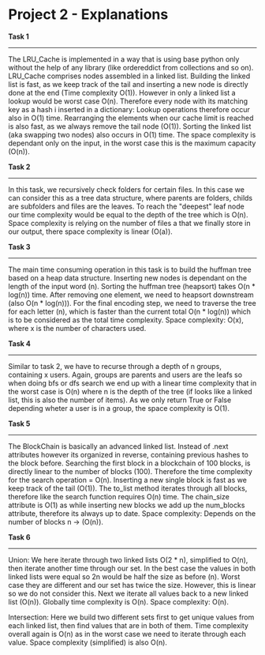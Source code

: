 # Project 2 - Explanations

**Task 1**
___
The LRU_Cache is implemented in a way that is using base python only without the help of any library (like ordereddict from collections and so on). LRU_Cache comprises nodes assembled in a linked list. Building the linked list is fast, as we keep track of the tail and inserting a new node is directly done at the end (Time complexity O(1)). However in only a linked list a lookup would be worst case O(n). Therefore every node with its matching key as a hash i inserted in a dictionary: Lookup operations therefore occur also in O(1) time. 
Rearranging the elements when our cache limit is reached is also fast, as we always remove the tail node (O(1)). Sorting the linked list (aka swapping two nodes) also occurs in O(1) time.
The space complexity is dependant only on the input, in the worst case this is the maximum capacity (O(n)).

**Task 2**
___
In this task, we recursively check folders for certain files. In this case we can consider this as a tree data structure, where parents are folders, childs are subfolders and files are the leaves. To reach the "deepest" leaf node our time complexity would be equal to the depth of the tree which is O(n).
Space complexity is relying on the number of files a that we finally store in our output, there space complexity is linear (O(a)).

**Task 3**
___
The main time consuming operation in this task is to build the huffman tree based on a heap data structure. Inserting new nodes is dependant on the length of the input word (n). Sorting the huffman tree (heapsort) takes O(n * log(n)) time. After removing one element, we need to heapsort downstream (also O(n * log(n))). For the final encoding step, we need to traverse the tree for each letter (n), which is faster than the current total O(n * log(n)) which is to be considered as the total time complexity.
Space complexity: O(x), where x is the number of characters used.

**Task 4**
___
Similar to task 2, we have to recurse through a depth of n groups, containing x users. Again, groups are parents and users are the leafs so when doing bfs or dfs search we end up with a linear time complexity that in the worst case is O(n) where n is the depth of the tree (if looks like a linked list, this is also the number of items). As we only return True or False depending wheter a user is in a group, the space complexity is O(1).

**Task 5**
___
The BlockChain is basically an advanced linked list. Instead of .next attributes however its organized in reverse, containing previous hashes to the block before. Searching the first block in a blockchain of 100 blocks, is directly linear to the number of blocks (100). Therefore the time complexity for the search operation = O(n). Inserting a new single block is fast as we keep track of the tail (O(1)). The to_list method iterates through all blocks, therefore like the search function requires O(n) time. The chain_size attribute is O(1) as while inserting new blocks we add up the num_blocks attribute, therefore its always up to date.
Space complexity: Depends on the number of blocks n -> (O(n)).

**Task 6**
___
Union:
We here iterate through two linked lists O(2 * n), simplified to O(n), then iterate another time through our set. In the best case the values in both linked lists were equal so 2n would be half the size as before (n). Worst case they are different and our set has twice the size. However, this is linear so we do not consider this. Next we iterate all values back to a new linked list (O(n)). Globally time complexity is O(n). Space complexity: O(n). 

Intersection:
Here we build two different sets first to get unique values from each linked list, then find values that are in both of them. Time complexity overall again is O(n) as in the worst case we need to iterate through each value. Space complexity (simplified) is also O(n).


```python

```
